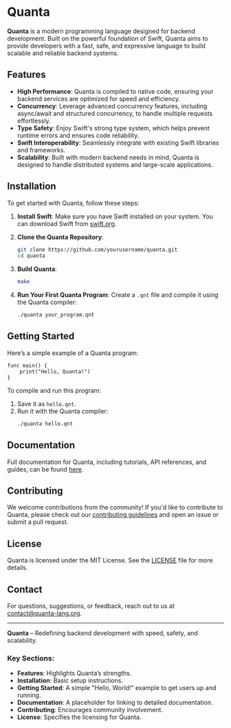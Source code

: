 # Quanta

**Quanta** is a modern programming language designed for backend development. Built on the powerful foundation of Swift, Quanta aims to provide developers with a fast, safe, and expressive language to build scalable and reliable backend systems.

## Features

- **High Performance**: Quanta is compiled to native code, ensuring your backend services are optimized for speed and efficiency.
- **Concurrency**: Leverage advanced concurrency features, including async/await and structured concurrency, to handle multiple requests effortlessly.
- **Type Safety**: Enjoy Swift's strong type system, which helps prevent runtime errors and ensures code reliability.
- **Swift Interoperability**: Seamlessly integrate with existing Swift libraries and frameworks.
- **Scalability**: Built with modern backend needs in mind, Quanta is designed to handle distributed systems and large-scale applications.

## Installation

To get started with Quanta, follow these steps:

1. **Install Swift**: Make sure you have Swift installed on your system. You can download Swift from [swift.org](https://swift.org/download/).

2. **Clone the Quanta Repository**:

   ```bash
   git clone https://github.com/yourusername/quanta.git
   cd quanta
   ```

3. **Build Quanta**:

   ```bash
   make
   ```

4. **Run Your First Quanta Program**:
   Create a `.qnt` file and compile it using the Quanta compiler:
   ```bash
   ./quanta your_program.qnt
   ```

## Getting Started

Here’s a simple example of a Quanta program:

```quanta
func main() {
    print("Hello, Quanta!")
}
```

To compile and run this program:

1. Save it as `hello.qnt`.
2. Run it with the Quanta compiler:
   ```bash
   ./quanta hello.qnt
   ```

## Documentation

Full documentation for Quanta, including tutorials, API references, and guides, can be found [here](https://quanta-lang.org/docs).

## Contributing

We welcome contributions from the community! If you'd like to contribute to Quanta, please check out our [contributing guidelines](https://quanta-lang.org/contributing) and open an issue or submit a pull request.

## License

Quanta is licensed under the MIT License. See the [LICENSE](LICENSE) file for more details.

## Contact

For questions, suggestions, or feedback, reach out to us at [contact@quanta-lang.org](mailto:contact@quanta-lang.org).

---

**Quanta** – Redefining backend development with speed, safety, and scalability.

### Key Sections:

- **Features**: Highlights Quanta’s strengths.
- **Installation**: Basic setup instructions.
- **Getting Started**: A simple "Hello, World!" example to get users up and running.
- **Documentation**: A placeholder for linking to detailed documentation.
- **Contributing**: Encourages community involvement.
- **License**: Specifies the licensing for Quanta.
